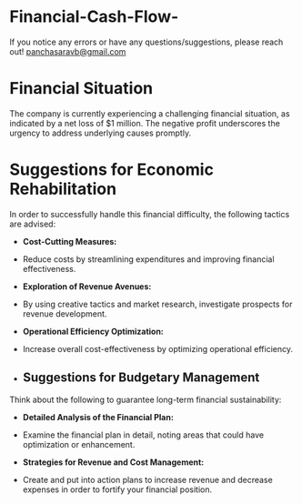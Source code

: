 # Financial-Cash-Flow-
If you notice any errors or have any questions/suggestions, please reach out! panchasaravb@gmail.com

# Financial Situation
The company is currently experiencing a challenging financial situation, as indicated by a net loss of $1 million. The negative profit underscores the urgency to address underlying causes promptly.

# Suggestions for Economic Rehabilitation
In order to successfully handle this financial difficulty, the following tactics are advised:

- **Cost-Cutting Measures:**
- Reduce costs by streamlining expenditures and improving financial effectiveness.
  
- **Exploration of Revenue Avenues:**
- By using creative tactics and market research, investigate prospects for revenue development.

- **Operational Efficiency Optimization:**
- Increase overall cost-effectiveness by optimizing operational efficiency.

- ## Suggestions for Budgetary Management

Think about the following to guarantee long-term financial sustainability:

- **Detailed Analysis of the Financial Plan:**
- Examine the financial plan in detail, noting areas that could have optimization or enhancement.

- **Strategies for Revenue and Cost Management:**
- Create and put into action plans to increase revenue and decrease expenses in order to fortify your financial position.
